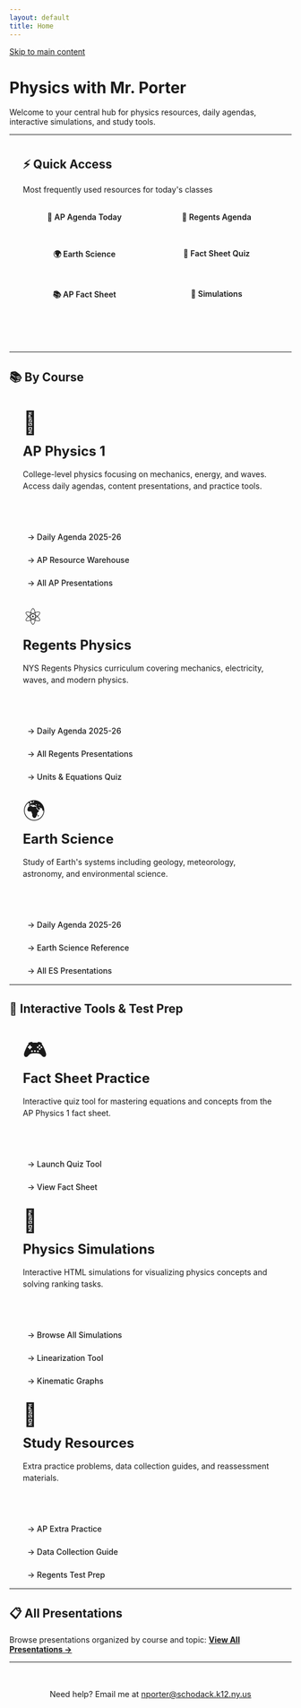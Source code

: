 ```yaml
---
layout: default
title: Home
---
```


<a href="#main-content" class="skip-link">Skip to main content</a>

<style>
/* Inline styles to ensure they load */
.quick-access {
  background: linear-gradient(135deg, var(--bg-secondary) 0%, var(--bg-tertiary) 100%);
  border: 2px solid var(--accent-primary);
  border-radius: 12px;
  padding: 1.5rem;
  margin-bottom: 3rem;
  box-shadow: 0 4px 12px var(--shadow);
}

.quick-access h2 {
  margin-top: 0;
  margin-bottom: 1rem;
  color: var(--text-primary);
}

.quick-access-grid {
  display: grid;
  grid-template-columns: repeat(auto-fit, minmax(200px, 1fr));
  gap: 1rem;
  margin-top: 1rem;
}

.quick-btn {
  background: var(--accent-primary);
  color: var(--bg-primary) !important;
  padding: 1rem;
  border-radius: 8px;
  text-decoration: none !important;
  text-align: center;
  font-weight: 600;
  transition: all 0.3s ease;
  display: block;
  border: 2px solid var(--accent-primary);
}

.quick-btn:hover {
  background: var(--accent-hover);
  border-color: var(--accent-hover);
  color: var(--bg-primary) !important;
  transform: scale(1.05);
  box-shadow: 0 4px 12px var(--shadow-hover);
  text-decoration: none !important;
}

.card-grid {
  display: grid;
  grid-template-columns: repeat(auto-fit, minmax(280px, 1fr));
  gap: 1.5rem;
  margin-bottom: 2rem;
}

.content-card {
  background: var(--bg-secondary);
  border: 2px solid var(--border-color);
  border-radius: 12px;
  padding: 1.5rem;
  transition: all 0.3s ease;
  display: flex;
  flex-direction: column;
  gap: 1rem;
  height: 100%;
}

.content-card:hover {
  border-color: var(--accent-primary);
  box-shadow: 0 8px 16px var(--shadow-hover);
  transform: translateY(-4px);
}

.card-icon {
  font-size: 2.5rem;
  line-height: 1;
}

.card-title {
  font-size: 1.5rem;
  font-weight: 700;
  color: var(--text-primary);
  margin: 0;
}

.card-description {
  color: var(--text-secondary);
  margin: 0;
  flex-grow: 1;
  line-height: 1.5;
}

.card-links {
  display: flex;
  flex-direction: column;
  gap: 0.5rem;
  margin-top: auto;
}

.card-link {
  color: var(--accent-primary) !important;
  text-decoration: none !important;
  padding: 0.5rem;
  border-radius: 6px;
  transition: all 0.2s ease;
  display: inline-block;
  font-weight: 500;
}

.card-link:hover {
  background: var(--bg-tertiary);
  color: var(--accent-hover) !important;
  text-decoration: none !important;
  transform: translateX(4px);
}

@media (max-width: 768px) {
  .card-grid {
    grid-template-columns: 1fr;
    gap: 1rem;
  }

  .quick-access-grid {
    grid-template-columns: 1fr;
  }
}
</style>

<div id="main-content"></div>

# Physics with Mr. Porter

Welcome to your central hub for physics resources, daily agendas, interactive simulations, and study tools.

---

<div class="quick-access">
  <h2>⚡ Quick Access</h2>
  <p>Most frequently used resources for today's classes</p>
  <div class="quick-access-grid">
    <a href="/Daily Plan/20252026/Daily Slides/APAgendas202526.html" class="quick-btn">📅 AP Agenda Today</a>
    <a href="/Daily Plan/20252026/Daily Slides/RPAgendas202526.html" class="quick-btn">📅 Regents Agenda</a>
    <a href="/Daily Plan/20252026/Daily Slides/EarthSci202526.html" class="quick-btn">🌍 Earth Science</a>
    <a href="/ap-physics-quiz/index.html" class="quick-btn">🎯 Fact Sheet Quiz</a>
    <a href="/ap-physics-quiz/factsheet-complete.html" class="quick-btn">📚 AP Fact Sheet</a>
    <a href="/SimulationResources.html" class="quick-btn">🔬 Simulations</a>
  </div>
</div>

---

## 📚 By Course

<div class="card-grid">
  <div class="content-card">
    <div class="card-icon">🚀</div>
    <h3 class="card-title">AP Physics 1</h3>
    <p class="card-description">College-level physics focusing on mechanics, energy, and waves. Access daily agendas, content presentations, and practice tools.</p>
    <div class="card-links">
      <a href="/Daily Plan/20252026/Daily Slides/APAgendas202526.html" class="card-link">→ Daily Agenda 2025-26</a>
      <a href="/apphysics.html" class="card-link">→ AP Resource Warehouse</a>
      <a href="/presindex.html#ap-physics-content-slides" class="card-link">→ All AP Presentations</a>
    </div>
  </div>
  <div class="content-card">
    <div class="card-icon">⚛️</div>
    <h3 class="card-title">Regents Physics</h3>
    <p class="card-description">NYS Regents Physics curriculum covering mechanics, electricity, waves, and modern physics.</p>
    <div class="card-links">
      <a href="/Daily Plan/20252026/Daily Slides/RPAgendas202526.html" class="card-link">→ Daily Agenda 2025-26</a>
      <a href="/presindex.html#regents-physics" class="card-link">→ All Regents Presentations</a>
      <a href="/regentsTestPrep/unitstestprepquiz.html" class="card-link">→ Units & Equations Quiz</a>
    </div>
  </div>
  <div class="content-card">
    <div class="card-icon">🌍</div>
    <h3 class="card-title">Earth Science</h3>
    <p class="card-description">Study of Earth's systems including geology, meteorology, astronomy, and environmental science.</p>
    <div class="card-links">
      <a href="/Daily Plan/20252026/Daily Slides/EarthSci202526.html" class="card-link">→ Daily Agenda 2025-26</a>
      <a href="/earthscienceref.html" class="card-link">→ Earth Science Reference</a>
      <a href="/presindex.html#earth-science" class="card-link">→ All ES Presentations</a>
    </div>
  </div>
</div>

---

## 🎯 Interactive Tools & Test Prep

<div class="card-grid">
  <div class="content-card">
    <div class="card-icon">🎮</div>
    <h3 class="card-title">Fact Sheet Practice</h3>
    <p class="card-description">Interactive quiz tool for mastering equations and concepts from the AP Physics 1 fact sheet.</p>
    <div class="card-links">
      <a href="/ap-physics-quiz/index.html" class="card-link">→ Launch Quiz Tool</a>
      <a href="/ap-physics-quiz/factsheet-complete.html" class="card-link">→ View Fact Sheet</a>
    </div>
  </div>
  <div class="content-card">
    <div class="card-icon">🔬</div>
    <h3 class="card-title">Physics Simulations</h3>
    <p class="card-description">Interactive HTML simulations for visualizing physics concepts and solving ranking tasks.</p>
    <div class="card-links">
      <a href="/SimulationResources.html" class="card-link">→ Browse All Simulations</a>
      <a href="/AP Resource Pages/linearizationInteractive.html" class="card-link">→ Linearization Tool</a>
      <a href="/AP Resource Pages/kinGraphs.html" class="card-link">→ Kinematic Graphs</a>
    </div>
  </div>
  <div class="content-card">
    <div class="card-icon">📖</div>
    <h3 class="card-title">Study Resources</h3>
    <p class="card-description">Extra practice problems, data collection guides, and reassessment materials.</p>
    <div class="card-links">
      <a href="/AP Resource Pages/apSBGPractice" class="card-link">→ AP Extra Practice</a>
      <a href="/AP Resource Pages/datacollection.html" class="card-link">→ Data Collection Guide</a>
      <a href="/regentsTestPrep/unitstestprepquiz.html" class="card-link">→ Regents Test Prep</a>
    </div>
  </div>
</div>

---

## 📋 All Presentations

Browse presentations organized by course and topic: **[View All Presentations →](/presindex.html)**

---

<p style="text-align: center; color: var(--text-muted); margin-top: 3rem; font-size: 0.9rem;">
  Need help? Email me at <a href="mailto:nporter@schodack.k12.ny.us">nporter@schodack.k12.ny.us</a>
</p>
